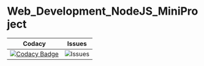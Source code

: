# Web_Development_NodeJS_MiniProject

|Codacy|Issues|
|------|------|
|[![Codacy Badge](https://app.codacy.com/project/badge/Grade/cd5e2761c063480b88cdb3721248ed9a)](https://www.codacy.com/gh/99002535/Web_Development_NodeJS_MiniProject/dashboard?utm_source=github.com&amp;utm_medium=referral&amp;utm_content=99002535/Web_Development_NodeJS_MiniProject&amp;utm_campaign=Badge_Grade)|![Issues](https://img.shields.io/github/issues-closed-raw/99002535/Web_Development_NodeJS_MiniProject?style=plastic)|

